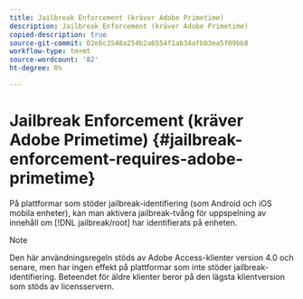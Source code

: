 ```yaml
---
title: Jailbreak Enforcement (kräver Adobe Primetime)
description: Jailbreak Enforcement (kräver Adobe Primetime)
copied-description: true
source-git-commit: 02ebc3548a254b2a6554f1ab34afbb3ea5f09bb8
workflow-type: tm+mt
source-wordcount: '82'
ht-degree: 0%

---
```


# Jailbreak Enforcement (kräver Adobe Primetime) {#jailbreak-enforcement-requires-adobe-primetime}

På plattformar som stöder jailbreak-identifiering (som Android och iOS mobila enheter), kan man aktivera jailbreak-tvång för uppspelning av innehåll om [!DNL jailbreak/root] har identifierats på enheten.

>[!NOTE]
>
>Den här användningsregeln stöds av Adobe Access-klienter version 4.0 och senare, men har ingen effekt på plattformar som inte stöder jailbreak-identifiering. Beteendet för äldre klienter beror på den lägsta klientversion som stöds av licensservern.
